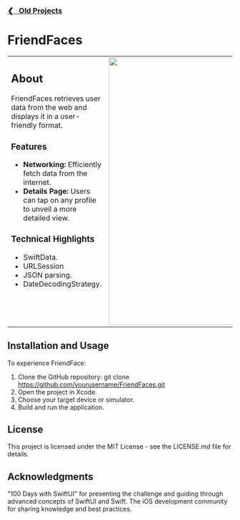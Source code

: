 <h3><a href="https://github.com/ricardonovelot#-recent-projects">❮‎‎‎ &nbsp; Old Projects</a></h3>

# FriendFaces

<table>
<tr>
<td valign="top">

 ## About
 
 FriendFaces retrieves user data from the web and displays it in a user-friendly format.
 
 ### Features
 
 - **Networking:** Efficiently fetch data from the internet.
 - **Details Page:** Users can tap on any profile to unveil a more detailed view.
 
 ### Technical Highlights

 - SwiftData.
 - URLSession
 - JSON parsing.
 - DateDecodingStrategy.
  
</td>
<td valign="top">

<img src="https://github.com/ricardonovelot/FriendFaces/assets/84286086/f37784ef-9b1b-4041-acd3-60b0e5da563a" height="600">

</td>
</tr>
</table>

## Installation and Usage

To experience FriendFace:

1. Clone the GitHub repository: git clone https://github.com/yourusername/FriendFaces.git
2. Open the project in Xcode.
3. Choose your target device or simulator.
4. Build and run the application.

## License

This project is licensed under the MIT License - see the LICENSE.md file for details.

## Acknowledgments

"100 Days with SwiftUI" for presenting the challenge and guiding through advanced concepts of SwiftUI and Swift.
The iOS development community for sharing knowledge and best practices.
